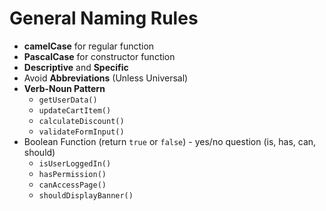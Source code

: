 # General Naming Rules
- **camelCase** for regular function
- **PascalCase** for constructor function
- **Descriptive** and **Specific**
- Avoid **Abbreviations** (Unless Universal)
- **Verb-Noun Pattern**
  - `getUserData()`
  - `updateCartItem()`
  - `calculateDiscount()`
  - `validateFormInput()`
- Boolean Function (return `true` or `false`) - yes/no question (is, has, can, should)
  - `isUserLoggedIn()`
  - `hasPermission()`
  - `canAccessPage()`
  - `shouldDisplayBanner()`